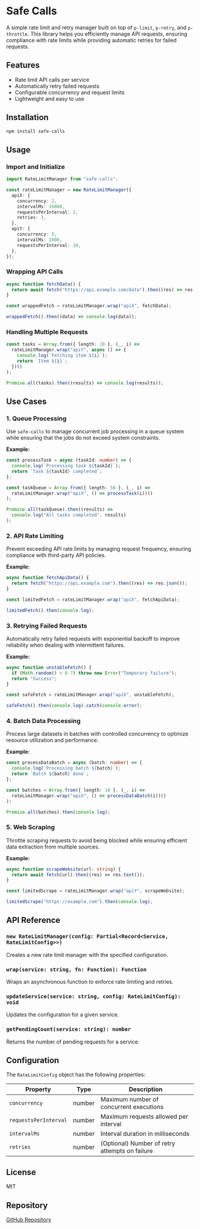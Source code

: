 # Safe Calls

A simple rate limit and retry manager built on top of `p-limit`, `p-retry`, and `p-throttle`. This library helps you efficiently manage API requests, ensuring compliance with rate limits while providing automatic retries for failed requests.

## Features

- Rate limit API calls per service
- Automatically retry failed requests
- Configurable concurrency and request limits
- Lightweight and easy to use

## Installation

```sh
npm install safe-calls
```

## Usage

### Import and Initialize

```ts
import RateLimitManager from "safe-calls";

const rateLimitManager = new RateLimitManager({
  apiX: {
    concurrency: 2,
    intervalMs: 10000,
    requestsPerInterval: 2,
    retries: 3,
  },
  apiY: {
    concurrency: 5,
    intervalMs: 1000,
    requestsPerInterval: 10,
  },
});
```

### Wrapping API Calls

```ts
async function fetchData() {
  return await fetch("https://api.example.com/data").then((res) => res.json());
}

const wrappedFetch = rateLimitManager.wrap("apiX", fetchData);

wrappedFetch().then((data) => console.log(data));
```

### Handling Multiple Requests

```ts
const tasks = Array.from({ length: 10 }, (_, i) =>
  rateLimitManager.wrap("apiY", async () => {
    console.log(`Fetching item ${i}`);
    return `Item ${i}`;
  })()
);

Promise.all(tasks).then((results) => console.log(results));
```

## Use Cases

### 1. Queue Processing

Use `safe-calls` to manage concurrent job processing in a queue system while ensuring that the jobs do not exceed system constraints.

**Example:**

```ts
const processTask = async (taskId: number) => {
  console.log(`Processing task ${taskId}`);
  return `Task ${taskId} completed`;
};

const taskQueue = Array.from({ length: 50 }, (_, i) =>
  rateLimitManager.wrap("apiX", () => processTask(i))()
);

Promise.all(taskQueue).then((results) =>
  console.log("All tasks completed", results)
);
```

### 2. API Rate Limiting

Prevent exceeding API rate limits by managing request frequency, ensuring compliance with third-party API policies.

**Example:**

```ts
async function fetchApiData() {
  return fetch("https://api.example.com").then((res) => res.json());
}

const limitedFetch = rateLimitManager.wrap("apiX", fetchApiData);

limitedFetch().then(console.log);
```

### 3. Retrying Failed Requests

Automatically retry failed requests with exponential backoff to improve reliability when dealing with intermittent failures.

**Example:**

```ts
async function unstableFetch() {
  if (Math.random() < 0.7) throw new Error("Temporary failure");
  return "Success";
}

const safeFetch = rateLimitManager.wrap("apiX", unstableFetch);

safeFetch().then(console.log).catch(console.error);
```

### 4. Batch Data Processing

Process large datasets in batches with controlled concurrency to optimize resource utilization and performance.

**Example:**

```ts
const processDataBatch = async (batch: number) => {
  console.log(`Processing batch ${batch}`);
  return `Batch ${batch} done`;
};

const batches = Array.from({ length: 10 }, (_, i) =>
  rateLimitManager.wrap("apiX", () => processDataBatch(i))()
);

Promise.all(batches).then(console.log);
```

### 5. Web Scraping

Throttle scraping requests to avoid being blocked while ensuring efficient data extraction from multiple sources.

**Example:**

```ts
async function scrapeWebsite(url: string) {
  return await fetch(url).then((res) => res.text());
}

const limitedScrape = rateLimitManager.wrap("apiY", scrapeWebsite);

limitedScrape("https://example.com").then(console.log);
```

## API Reference

### `new RateLimitManager(config: Partial<Record<Service, RateLimitConfig>>)`

Creates a new rate limit manager with the specified configuration.

### `wrap(service: string, fn: Function): Function`

Wraps an asynchronous function to enforce rate limiting and retries.

### `updateService(service: string, config: RateLimitConfig): void`

Updates the configuration for a given service.

### `getPendingCount(service: string): number`

Returns the number of pending requests for a service.

## Configuration

The `RateLimitConfig` object has the following properties:

| Property              | Type   | Description                                    |
| --------------------- | ------ | ---------------------------------------------- |
| `concurrency`         | number | Maximum number of concurrent executions        |
| `requestsPerInterval` | number | Maximum requests allowed per interval          |
| `intervalMs`          | number | Interval duration in milliseconds              |
| `retries`             | number | (Optional) Number of retry attempts on failure |

## License

MIT

## Repository

[GitHub Repository](https://github.com/iHiteshAgrawal/safe-calls)

